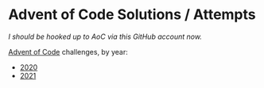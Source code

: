 # Advent of Code Solutions / Attempts

_I should be hooked up to AoC via this GitHub account now._

[Advent of Code](https://adventofcode.com/) challenges, by year:

- [2020](2020/README.md)
- [2021](2021/README.md)
